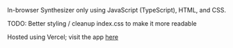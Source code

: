 In-browser Synthesizer only using JavaScript (TypeScript), HTML, and CSS.

TODO: Better styling / cleanup index.css to make it more readable

Hosted using Vercel; visit the app [here](https://rmb-synth.vercel.app/)